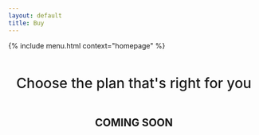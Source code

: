 ```yaml
---
layout: default
title: Buy
---
```


{% include menu.html context="homepage" %}
<style>
 h1{
     color: var(--bg-color);
     font-weight: 500;
     text-align: center;
     margin: 50px 0;
 }
</style>
<div style="background:var(--primary)">
    <div class="container">
		<h1>Choose the plan that's right for you</h1>
</div>


<div class="container" style="text-align: center">
    <h2>COMING SOON</h2>
</div>
